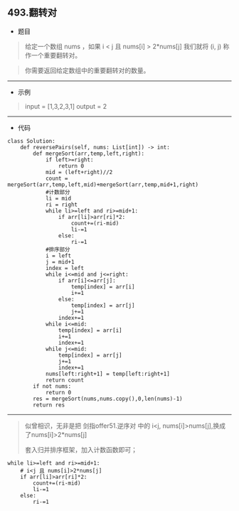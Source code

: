493.翻转对
----------
- 题目
> 给定一个数组 nums ，如果 i < j 且 nums[i] > 2*nums[j] 我们就将 (i, j) 称作一个重要翻转对。

> 你需要返回给定数组中的重要翻转对的数量。
----------
- 示例
> input = [1,3,2,3,1]
> output = 2
----------
 - 代码
>
    class Solution:
        def reversePairs(self, nums: List[int]) -> int:
            def mergeSort(arr,temp,left,right):
                if left>=right:
                    return 0
                mid = (left+right)//2
                count = mergeSort(arr,temp,left,mid)+mergeSort(arr,temp,mid+1,right)
                #计数部分
                li = mid
                ri = right
                while li>=left and ri>=mid+1:
                    if arr[li]>arr[ri]*2:
                        count+=(ri-mid)
                        li-=1
                    else:
                        ri-=1
                #排序部分
                i = left
                j = mid+1
                index = left
                while i<=mid and j<=right:
                    if arr[i]<=arr[j]:
                        temp[index] = arr[i]
                        i+=1
                    else:
                        temp[index] = arr[j]
                        j+=1
                    index+=1
                while i<=mid:
                    temp[index] = arr[i]
                    i+=1
                    index+=1
                while j<=mid:
                    temp[index] = arr[j]
                    j+=1
                    index+=1
                nums[left:right+1] = temp[left:right+1]
                return count
            if not nums:
                return 0
            res = mergeSort(nums,nums.copy(),0,len(nums)-1)
            return res
----------
> 似曾相识，无非是把 剑指offer51.逆序对 中的 i<j, nums[i]>nums[j],换成了nums[i]>2*nums[j]
> 
> 套入归并排序框架，加入计数函数即可；
>
    while li>=left and ri>=mid+1:
        # i<j 且 nums[i]>2*nums[j]
        if arr[li]>arr[ri]*2:
            count+=(ri-mid)
            li-=1
        else:
            ri-=1